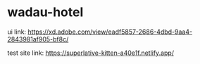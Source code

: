 # wadau-hotel
ui link: https://xd.adobe.com/view/eadf5857-2686-4dbd-9aa4-2843981af905-bf8c/

test site link: https://superlative-kitten-a40e1f.netlify.app/
